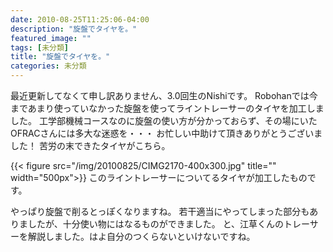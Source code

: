 ```yaml
---
date: 2010-08-25T11:25:06-04:00
description: "旋盤でタイヤを。"
featured_image: ""
tags: [未分類]
title: "旋盤でタイヤを。"
categories: 未分類
---
```


最近更新してなくて申し訳ありません、3.0回生のNishiです。
Robohanでは今まであまり使っていなかった旋盤を使ってライントレーサーのタイヤを加工しました。
工学部機械コースなのに旋盤の使い方が分かっておらず、その場にいたOFRACさんには多大な迷惑を・・・
お忙しい中助けて頂きありがとうございました！
苦労の末できたタイヤがこちら。

{{< figure src="/img/20100825/CIMG2170-400x300.jpg" title="" width="500px">}}
このライントレーサーについてるタイヤが加工したものです。

やっぱり旋盤で削るとっぽくなりますね。
若干適当にやってしまった部分もありましたが、十分使い物にはなるものができました。
と、江草くんのトレーサーを解説しました。はよ自分のつくらないといけないですね。
